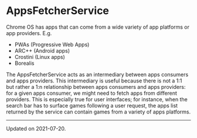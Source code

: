 # AppsFetcherService

Chrome OS has apps that can come from a wide variety of app platforms or app
providers. E.g.
- PWAs (Progressive Web Apps)
- ARC++ (Android apps)
- Crostini (Linux apps)
- Borealis

The AppsFetcherService acts as an intermediary between apps consumers and apps
providers. This intermediary is useful because there is not a 1:1 but rather a
1:n relationship between apps consumers and apps providers: for a given apps
consumer, we might need to fetch apps from different providers. This is
especially true for user interfaces; for instance, when the search bar has to
surface games following a user request, the apps list returned by the service
can contain games from a variety of apps platforms.

---

Updated on 2021-07-20.
